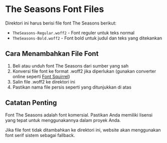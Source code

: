 # The Seasons Font Files

Direktori ini harus berisi file font The Seasons berikut:

- `TheSeasons-Regular.woff2` - Font reguler untuk teks normal
- `TheSeasons-Bold.woff2` - Font bold untuk judul dan teks yang ditekankan

## Cara Menambahkan File Font

1. Beli atau unduh font The Seasons dari sumber yang sah
2. Konversi file font ke format .woff2 jika diperlukan (gunakan converter online seperti [Font Squirrel](https://www.fontsquirrel.com/tools/webfont-generator))
3. Salin file .woff2 ke direktori ini
4. Pastikan nama file persis seperti yang ditunjukkan di atas

## Catatan Penting

Font The Seasons adalah font komersial. Pastikan Anda memiliki lisensi yang tepat untuk menggunakannya dalam proyek Anda.

Jika file font tidak ditambahkan ke direktori ini, website akan menggunakan font serif sistem sebagai fallback. 